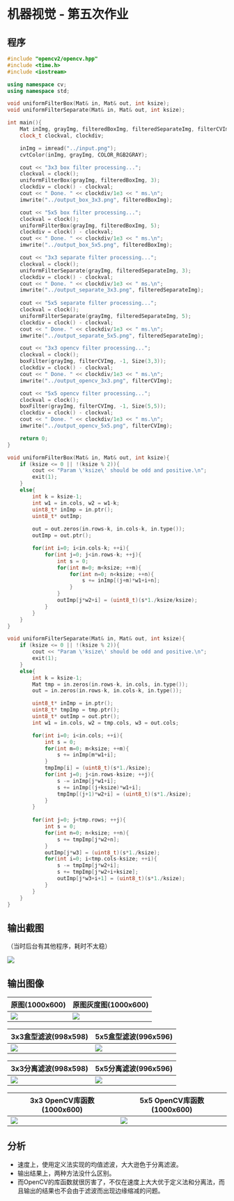# 机器视觉 - 第五次作业

## 程序

```c++
#include "opencv2/opencv.hpp"
#include <time.h>
#include <iostream>

using namespace cv;
using namespace std;

void uniformFilterBox(Mat& in, Mat& out, int ksize);
void uniformFilterSeparate(Mat& in, Mat& out, int ksize);

int main(){
    Mat inImg, grayImg, filteredBoxImg, filteredSeparateImg, filterCVImg;
    clock_t clockval, clockdiv;

    inImg = imread("../input.png");
    cvtColor(inImg, grayImg, COLOR_RGB2GRAY);

    cout << "3x3 box filter processing...";
    clockval = clock();
    uniformFilterBox(grayImg, filteredBoxImg, 3);
    clockdiv = clock() - clockval;
    cout << " Done. " << clockdiv/1e3 << " ms.\n";
    imwrite("../output_box_3x3.png", filteredBoxImg);

    cout << "5x5 box filter processing...";
    clockval = clock();
    uniformFilterBox(grayImg, filteredBoxImg, 5);
    clockdiv = clock() - clockval;
    cout << " Done. " << clockdiv/1e3 << " ms.\n";
    imwrite("../output_box_5x5.png", filteredBoxImg);

    cout << "3x3 separate filter processing...";
    clockval = clock();
    uniformFilterSeparate(grayImg, filteredSeparateImg, 3);
    clockdiv = clock() - clockval;
    cout << " Done. " << clockdiv/1e3 << " ms.\n";
    imwrite("../output_separate_3x3.png", filteredSeparateImg);
    
    cout << "5x5 separate filter processing...";
    clockval = clock();
    uniformFilterSeparate(grayImg, filteredSeparateImg, 5);
    clockdiv = clock() - clockval;
    cout << " Done. " << clockdiv/1e3 << " ms.\n";
    imwrite("../output_separate_5x5.png", filteredSeparateImg);

    cout << "3x3 opencv filter processing...";
    clockval = clock();
    boxFilter(grayImg, filterCVImg, -1, Size(3,3));
    clockdiv = clock() - clockval;
    cout << " Done. " << clockdiv/1e3 << " ms.\n";
    imwrite("../output_opencv_3x3.png", filterCVImg);

    cout << "5x5 opencv filter processing...";
    clockval = clock();
    boxFilter(grayImg, filterCVImg, -1, Size(5,5));
    clockdiv = clock() - clockval;
    cout << " Done. " << clockdiv/1e3 << " ms.\n";
    imwrite("../output_opencv_5x5.png", filterCVImg);

    return 0;
}

void uniformFilterBox(Mat& in, Mat& out, int ksize){
    if (ksize <= 0 || !(ksize % 2)){
        cout << "Param \'ksize\' should be odd and positive.\n";
        exit(1);
    }
    else{
        int k = ksize-1;
        int w1 = in.cols, w2 = w1-k;
        uint8_t* inImp = in.ptr();
        uint8_t* outImp;
        
        out = out.zeros(in.rows-k, in.cols-k, in.type());
        outImp = out.ptr();

        for(int i=0; i<in.cols-k; ++i){
            for(int j=0; j<in.rows-k; ++j){
                int s = 0;
                for(int m=0; m<ksize; ++m){
                    for(int n=0; n<ksize; ++n){
                        s += inImp[(j+m)*w1+i+n];
                    }
                }
                outImp[j*w2+i] = (uint8_t)(s*1./ksize/ksize);
            }
        }
    }
}

void uniformFilterSeparate(Mat& in, Mat& out, int ksize){
    if (ksize <= 0 || !(ksize % 2)){
        cout << "Param \'ksize\' should be odd and positive.\n";
        exit(1);
    }
    else{
        int k = ksize-1;
        Mat tmp = in.zeros(in.rows-k, in.cols, in.type());
        out = in.zeros(in.rows-k, in.cols-k, in.type());

        uint8_t* inImp = in.ptr();
        uint8_t* tmpImp = tmp.ptr();
        uint8_t* outImp = out.ptr();
        int w1 = in.cols, w2 = tmp.cols, w3 = out.cols;

        for(int i=0; i<in.cols; ++i){
            int s = 0;
            for(int m=0; m<ksize; ++m){
                s += inImp[m*w1+i];
            }
            tmpImp[i] = (uint8_t)(s*1./ksize);
            for(int j=0; j<in.rows-ksize; ++j){
                s -= inImp[j*w1+i];
                s += inImp[(j+ksize)*w1+i];
                tmpImp[(j+1)*w2+i] = (uint8_t)(s*1./ksize);
            }
        }
        
        for(int j=0; j<tmp.rows; ++j){
            int s = 0;
            for(int n=0; n<ksize; ++n){
                s += tmpImp[j*w2+n];
            }
            outImp[j*w3] = (uint8_t)(s*1./ksize);
            for(int i=0; i<tmp.cols-ksize; ++i){
                s -= tmpImp[j*w2+i];
                s += tmpImp[j*w2+i+ksize];
                outImp[j*w3+i+1] = (uint8_t)(s*1./ksize);
            }
        }
    }
}
```

## 输出截图

（当时后台有其他程序，耗时不太稳）

![](terminalshot.png)

## 输出图像

| 原图(1000x600) | 原图灰度图(1000x600) |
| -------------- |----|
| ![](input.png) | ![](gray.png) |

| 3x3盒型滤波(998x598)    | 5x5盒型滤波(996x596)    |
| ----------------------- | ----------------------- |
| ![](output_box_3x3.png) | ![](output_box_5x5.png) |

| 3x3分离滤波(998x598)         | 5x5分离滤波(996x596)         |
| ---------------------------- | ---------------------------- |
| ![](output_separate_3x3.png) | ![](output_separate_5x5.png) |

| 3x3 OpenCV库函数(1000x600) | 5x5 OpenCV库函数(1000x600) |
| -------------------------- | -------------------------- |
| ![](output_opencv_3x3.png) | ![](output_opencv_5x5.png) |

## 分析

- 速度上，使用定义法实现的均值滤波，大大逊色于分离滤波。
- 输出结果上，两种方法没什么区别。
- 而OpenCV的库函数就很厉害了，不仅在速度上大大优于定义法和分离法，而且输出的结果也不会由于滤波而出现边缘缩减的问题。



